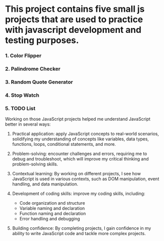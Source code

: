 # This project contains five small js projects that are used to practice with javascript development and testing purposes.

### 1. Color Flipper
### 2. Palindrome Checker
### 3. Random Quote Generator
### 4. Stop Watch
### 5. TODO List


Working on those JavaScript projects helped me understand JavaScript better in several ways:

1. Practical application: apply JavaScript concepts to real-world scenarios, solidifying my understanding of concepts like variables, data types, functions, loops, conditional statements, and more.

2. Problem-solving: encounter challenges and errors, requiring me to debug and troubleshoot, which will improve my critical thinking and problem-solving skills.

3. Contextual learning: By working on different projects, I  see how JavaScript is used in various contexts, such as DOM manipulation, event handling, and data manipulation.

4. Development of coding skills: improve my coding skills, including:
   * Code organization and structure
   * Variable naming and declaration
   * Function naming and declaration
   * Error handling and debugging

5. Building confidence: By completing projects, I gain confidence in my ability to write JavaScript code and tackle more complex projects.
